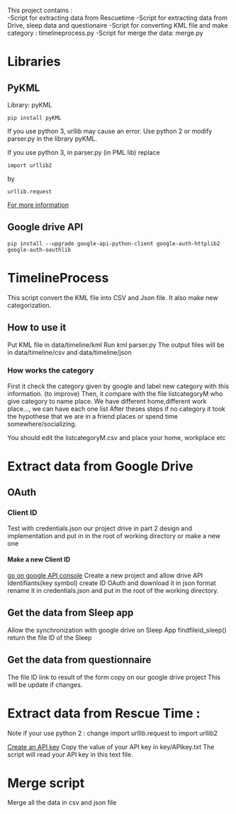 This project contains :  
	-Script for extracting data from Rescuetime 
	-Script for extracting data from Drive, sleep data and questionaire
	-Script for converting KML file and make category : timelineprocess.py
	-Script for merge the data: merge.py 

# Libraries
## PyKML

Library: pyKML
```
pip install pyKML
```

If you use python 3, urllib may cause an error. 
Use python 2 or modify parser.py in the library pyKML.

If you use python 3, in parser.py (in PML lib) replace 
```
import urllib2
```
by 
```
urllib.request
```
[For more information](https://hk.saowen.com/a/842ebc6395113594f3132b11c04f46c77f74ffd55e6c85f5d3063d8d36eb7314)

## Google drive API 
```
pip install --upgrade google-api-python-client google-auth-httplib2 google-auth-oauthlib
```


# TimelineProcess 
This script convert the KML file into CSV and Json file. It also make new categorization. 

## How to use it 

Put KML file in data/timeline/kml
Run kml parser.py 
The output files will be in data/timeline/csv and data/timeline/json 

### How works the category

First it check the category given by google and label new category with this information. (to improve)
Then, it compare with the file listcategoryM who give category to name place. We have different home,different work place..., we can have each one list
After theses steps if no category it took the hypothese that we are in a friend places or spend time somewhere/socializing.

You should edit the listcategoryM.csv and place your home, workplace etc

# Extract data from Google Drive 
## OAuth 
### Client ID
Test with credentials.json our project drive in part 2 design and implementation and put in in the root of working directory or make a new one
#### Make a new Client ID
[go on google API console](https://console.developers.google.com/) 
Create a new project and allow drive API
Identifiants(key symbol) 
create ID OAuth and download it in json format
rename it in credentials.json and put in the root of the working directory. 

## Get the data from Sleep app 
Allow the synchronization with google drive on Sleep App
findfileid_sleep() return the file ID of the Sleep  
## Get the data from questionnaire 
The file ID link to result of the form copy on our google drive project
This will be update if changes.

# Extract data from Rescue Time : 
Note if your use python 2 : change import urllib.request to import urllib2

[Create an API key](https://www.rescuetime.com/anapi/manage) 
Copy the value of your API key in key/APIkey.txt 
The script will read your API key in this text file.

# Merge script 

Merge all the data in csv and json file 

